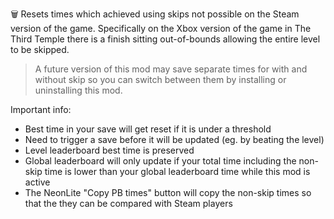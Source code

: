 🗑️ Resets times which achieved using skips not possible on the Steam version of the game. Specifically on the Xbox version of the game in The Third Temple there is a finish sitting out-of-bounds allowing the entire level to be skipped.

> A future version of this mod may save separate times for with and without skip so you can switch between them by installing or uninstalling this mod.

Important info:

- Best time in your save will get reset if it is under a threshold
- Need to trigger a save before it will be updated (eg. by beating the level)
- Level leaderboard best time is preserved
- Global leaderboard will only update if your total time including the non-skip time is lower than your global leaderboard time while this mod is active
- The NeonLite "Copy PB times" button will copy the non-skip times so that the they can be compared with Steam players
